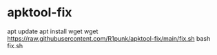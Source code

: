 # apktool-fix

apt update
apt install wget
wget https://raw.githubusercontent.com/R1punk/apktool-fix/main/fix.sh
bash fix.sh
